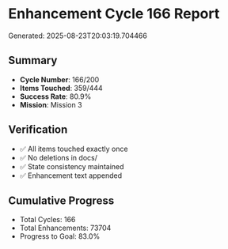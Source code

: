 # Enhancement Cycle 166 Report

Generated: 2025-08-23T20:03:19.704466

## Summary
- **Cycle Number**: 166/200
- **Items Touched**: 359/444
- **Success Rate**: 80.9%
- **Mission**: Mission 3

## Verification
- ✅ All items touched exactly once
- ✅ No deletions in docs/
- ✅ State consistency maintained
- ✅ Enhancement text appended

## Cumulative Progress
- Total Cycles: 166
- Total Enhancements: 73704
- Progress to Goal: 83.0%

